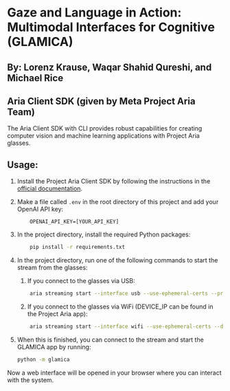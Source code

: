 # Gaze and Language in Action: Multimodal Interfaces for Cognitive (GLAMICA) 
## By: Lorenz Krause, Waqar Shahid Qureshi, and Michael Rice
## Aria Client SDK (given by Meta Project Aria Team)

The Aria Client SDK with CLI provides robust capabilities for creating computer vision
and machine learning applications with Project Aria glasses.

## Usage:

1. Install the Project Aria Client SDK by following the instructions in the [official documentation](https://facebookresearch.github.io/projectaria_tools/docs/ARK/sdk/setup).

2. Make a file called `.env` in the root directory of this project and add your OpenAI API key:
    ```plaintext
        OPENAI_API_KEY=[YOUR_API_KEY]
    ```

3. In the project directory, install the required Python packages:
    ```bash
        pip install -r requirements.txt
    ```

4. In the project directory, run one of the following commands to start the stream from the glasses:
    1. If you connect to the glasses via USB:
    ```bash
        aria streaming start --interface usb --use-ephemeral-certs --profile profile18
    ```

    2. If you connect to the glasses via WiFi (DEVICE_IP can be found in the Project Aria app):
    ```bash
        aria streaming start --interface wifi --use-ephemeral-certs --device-ip [DEVICE_IP] --profile profile18
    ```

5. When this is finished, you can connect to the stream and start the GLAMICA app by running:
    ```bash
    python -m glamica
    ```

Now a web interface will be opened in your browser where you can interact with the system.